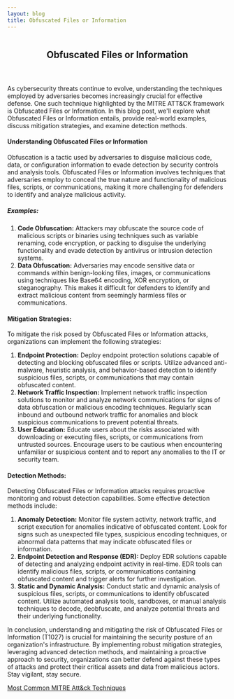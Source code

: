 ```yaml
---
layout: blog
title: Obfuscated Files or Information
---
```



<div id="main" class="s-content__main large-8 column">
<article class="entry">

<header class="entry__header">

<h2 class="entry__title h1">
    Obfuscated Files or Information
</h2>        
</header>

<div class="entry__content">

<p>As cybersecurity threats continue to evolve, understanding the techniques employed by adversaries becomes increasingly crucial for effective defense. One such technique highlighted by the MITRE ATT&CK framework is Obfuscated Files or Information. In this blog post, we'll explore what Obfuscated Files or Information entails, provide real-world examples, discuss mitigation strategies, and examine detection methods.</p>

<h4>Understanding Obfuscated Files or Information</h4>

<p>Obfuscation is a tactic used by adversaries to disguise malicious code, data, or configuration information to evade detection by security controls and analysis tools. Obfuscated Files or Information involves techniques that adversaries employ to conceal the true nature and functionality of malicious files, scripts, or communications, making it more challenging for defenders to identify and analyze malicious activity.</p>

<h5>Examples:</h5>
<p><ol>
<li><strong>Code Obfuscation:</strong> Attackers may obfuscate the source code of malicious scripts or binaries using techniques such as variable renaming, code encryption, or packing to disguise the underlying functionality and evade detection by antivirus or intrusion detection systems.</li>
    
<li><strong>Data Obfuscation:</strong> Adversaries may encode sensitive data or commands within benign-looking files, images, or communications using techniques like Base64 encoding, XOR encryption, or steganography. This makes it difficult for defenders to identify and extract malicious content from seemingly harmless files or communications.</li>
 </ol></p>   

<h4>Mitigation Strategies:</h4>

<p>To mitigate the risk posed by Obfuscated Files or Information attacks, organizations can implement the following strategies:
<ol>
<li><strong>Endpoint Protection:</strong> Deploy endpoint protection solutions capable of detecting and blocking obfuscated files or scripts. Utilize advanced anti-malware, heuristic analysis, and behavior-based detection to identify suspicious files, scripts, or communications that may contain obfuscated content.</li>
    
<li><strong>Network Traffic Inspection:</strong> Implement network traffic inspection solutions to monitor and analyze network communications for signs of data obfuscation or malicious encoding techniques. Regularly scan inbound and outbound network traffic for anomalies and block suspicious communications to prevent potential threats.</li>
    
<li><strong>User Education:</strong> Educate users about the risks associated with downloading or executing files, scripts, or communications from untrusted sources. Encourage users to be cautious when encountering unfamiliar or suspicious content and to report any anomalies to the IT or security team.</li>
</ol></p>    

<h4>Detection Methods:</h4>

<p>Detecting Obfuscated Files or Information attacks requires proactive monitoring and robust detection capabilities. Some effective detection methods include:
<ol>
<li><strong>Anomaly Detection:</strong> Monitor file system activity, network traffic, and script execution for anomalies indicative of obfuscated content. Look for signs such as unexpected file types, suspicious encoding techniques, or abnormal data patterns that may indicate obfuscated files or information.</li>
    
<li><strong>Endpoint Detection and Response (EDR):</strong> Deploy EDR solutions capable of detecting and analyzing endpoint activity in real-time. EDR tools can identify malicious files, scripts, or communications containing obfuscated content and trigger alerts for further investigation.</li>
    
<li><strong>Static and Dynamic Analysis:</strong> Conduct static and dynamic analysis of suspicious files, scripts, or communications to identify obfuscated content. Utilize automated analysis tools, sandboxes, or manual analysis techniques to decode, deobfuscate, and analyze potential threats and their underlying functionality.</li>
 </ol></p>   

<p>In conclusion, understanding and mitigating the risk of Obfuscated Files or Information (T1027) is crucial for maintaining the security posture of an organization's infrastructure. By implementing robust mitigation strategies, leveraging advanced detection methods, and maintaining a proactive approach to security, organizations can better defend against these types of attacks and protect their critical assets and data from malicious actors. Stay vigilant, stay secure.</p>

<p><a href="../../03/25/MITRE_Att&ck_Intro.html">Most Common MITRE Att&ck Techniques</a></p>

</div>
</article> <!-- end entry -->

</div> <!-- end main -->  